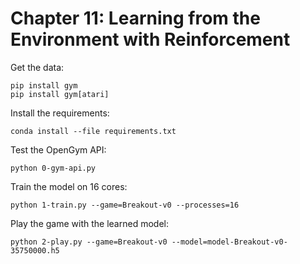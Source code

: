 # Chapter 11: Learning from the Environment with Reinforcement

Get the data:

    pip install gym
    pip install gym[atari]

Install the requirements:

    conda install --file requirements.txt

Test the OpenGym API:

    python 0-gym-api.py

Train the model on 16 cores:

    python 1-train.py --game=Breakout-v0 --processes=16

Play the game with the learned model:

    python 2-play.py --game=Breakout-v0 --model=model-Breakout-v0-35750000.h5

